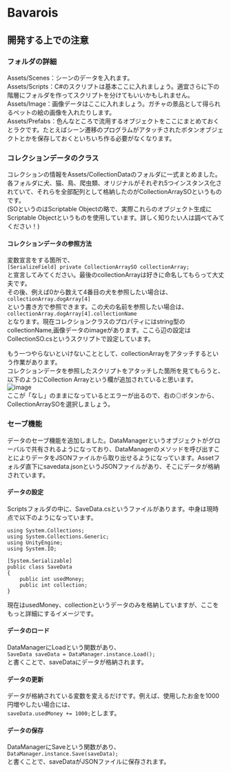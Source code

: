 # Bavarois

## 開発する上での注意

### フォルダの詳細
Assets/Scenes：シーンのデータを入れます。  
Assets/Scripts：C#のスクリプトは基本ここに入れましょう。適宜さらに下の階層にフォルダを作ってスクリプトを分けてもいいかもしれません。  
Assets/Image：画像データはここに入れましょう。ガチャの景品として得られるペットの絵の画像を入れたりします。  
Assets/Prefabs：色んなところで流用するオブジェクトをここにまとめておくとラクです。たとえばシーン遷移のプログラムがアタッチされたボタンオブジェクトとかを保存しておくといちいち作る必要がなくなります。  

### コレクションデータのクラス  
コレクションの情報をAssets/CollectionDataのフォルダに一式まとめました。  
各フォルダに犬、猫、鳥、爬虫類、オリジナルがそれぞれ5つインスタンス化されていて、それらを全部配列として格納したのがCollectionArraySOというものです。  
(SOというのはScriptable Objectの略で、実際これらのオブジェクト生成にScriptable Objectというものを使用しています。詳しく知りたい人は調べてみてください！)  

#### コレクションデータの参照方法
変数宣言をする箇所で、  
`[SerializeField] private CollectionArraySO collectionArray;`  
と宣言してみてください。最後のcollectionArrayは好きに命名してもらって大丈夫です。  
その後、例えば0から数えて4番目の犬を参照したい場合は、  
`collectionArray.dogArray[4]`  
という書き方で参照できます。この犬の名前を参照したい場合は、  
`collectionArray.dogArray[4].collectionName`  
となります。現在コレクションクラスのプロパティにはstring型のcollectionName,画像データのimageがあります。ここら辺の設定はCollectionSO.csというスクリプトで設定しています。  

もう一つやらないといけないこととして、collectionArrayをアタッチするという作業があります。  
コレクションデータを参照したスクリプトをアタッチした箇所を見てもらうと、以下のようにCollection Arrayという欄が追加されていると思います。  
![image](https://user-images.githubusercontent.com/82635302/144706584-7395ec4a-6a37-4c00-a396-8be353ee68dc.png)  
ここが「なし」のままになっているとエラーが出るので、右の◎ボタンから、CollectionArraySOを選択しましょう。  


### セーブ機能
データのセーブ機能を追加しました。DataManagerというオブジェクトがグローバルで共有されるようになっており、DataManagerのメソッドを呼び出すことによりデータをJSONファイルから取り出せるようになっています。Assetフォルダ直下にsavedata.jsonというJSONファイルがあり、そこにデータが格納されています。  

#### データの設定  
Scriptsフォルダの中に、SaveData.csというファイルがあります。中身は現時点で以下のようになっています。  
```
using System.Collections;  
using System.Collections.Generic;  
using UnityEngine;  
using System.IO;  
  
[System.Serializable]  
public class SaveData  
{  
    public int usedMoney;  
    public int collection;  
}  
```
現在はusedMoney、collectionというデータのみを格納していますが、ここをもっと詳細にするイメージです。

#### データのロード
DataManagerにLoadという関数があり、  
`SaveData saveData = DataManager.instance.Load();`  
と書くことで、saveDataにデータが格納されます。  

#### データの更新
データが格納されている変数を変えるだけです。例えば、使用したお金を1000円増やしたい場合には、  
`saveData.usedMoney += 1000;`とします。

#### データの保存
DataManagerにSaveという関数があり、  
`DataManager.instance.Save(saveData);`  
と書くことで、saveDataがJSONファイルに保存されます。
